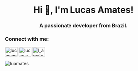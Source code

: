 <h1 align="center">Hi 👋, I'm Lucas Amates!</h1>
<h3 align="center">A passionate developer from Brazil.</h3>

<h3 align="left">Connect with me:</h3>
<p align="left">
<a href="https://linkedin.com/in/lucasamates" target="blank"><img align="center" src="https://raw.githubusercontent.com/rahuldkjain/github-profile-readme-generator/master/src/images/icons/Social/linked-in-alt.svg" alt="lucasamates" height="30" width="40" /></a>
<a href="https://fb.com/lucas.amates" target="blank"><img align="center" src="https://raw.githubusercontent.com/rahuldkjain/github-profile-readme-generator/master/src/images/icons/Social/facebook.svg" alt="lucas.amates" height="30" width="40" /></a>
<a href="https://instagram.com/l_amates" target="blank"><img align="center" src="https://raw.githubusercontent.com/rahuldkjain/github-profile-readme-generator/master/src/images/icons/Social/instagram.svg" alt="l_amates" height="30" width="40" /></a>
</p>

<p><img align="center" src="https://github-readme-stats.vercel.app/api/top-langs?username=luamates&show_icons=true&locale=en&layout=compact" alt="luamates" /></p>
